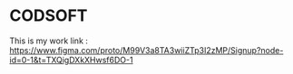 # CODSOFT
This is my work link : 
https://www.figma.com/proto/M99V3a8TA3wiiZTp3I2zMP/Signup?node-id=0-1&t=TXQigDXkXHwsf6DO-1
